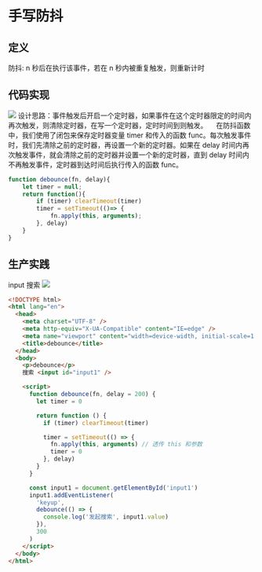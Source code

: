 # 手写防抖

## 定义
防抖: n 秒后在执行该事件，若在 n 秒内被重复触发，则重新计时


## 代码实现
![](https://img-blog.csdnimg.cn/67195cb158274e5f876e358657119449.png)
设计思路：事件触发后开启一个定时器，如果事件在这个定时器限定的时间内再次触发，则清除定时器，在写一个定时器，定时时间到则触发。
　在防抖函数中，我们使用了闭包来保存定时器变量 timer 和传入的函数 func。每次触发事件时，我们先清除之前的定时器，再设置一个新的定时器。如果在 delay 时间内再次触发事件，就会清除之前的定时器并设置一个新的定时器，直到 delay 时间内不再触发事件，定时器到达时间后执行传入的函数 func。
```js
function debounce(fn, delay){
	let timer = null;
	return function(){
		if (timer) clearTimeout(timer)
		timer = setTimeout(()=> {
			fn.apply(this, arguments);
		}, delay)
	}
}

```

## 生产实践
input 搜索
![](~@/hand/debounce.gif)
```html
<!DOCTYPE html>
<html lang="en">
  <head>
    <meta charset="UTF-8" />
    <meta http-equiv="X-UA-Compatible" content="IE=edge" />
    <meta name="viewport" content="width=device-width, initial-scale=1.0" />
    <title>debounce</title>
  </head>
  <body>
    <p>debounce</p>
    搜索 <input id="input1" />

    <script>
      function debounce(fn, delay = 200) {
        let timer = 0

        return function () {
          if (timer) clearTimeout(timer)

          timer = setTimeout(() => {
            fn.apply(this, arguments) // 透传 this 和参数
            timer = 0
          }, delay)
        }
      }

      const input1 = document.getElementById('input1')
      input1.addEventListener(
        'keyup',
        debounce(() => {
          console.log('发起搜索', input1.value)
        }),
        300
      )
    </script>
  </body>
</html>

```
